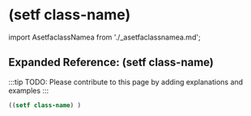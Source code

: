 # (setf class-name)

import AsetfaclassNamea from './_asetfaclassnamea.md';

<AsetfaclassNamea />

## Expanded Reference: (setf class-name)

:::tip
TODO: Please contribute to this page by adding explanations and examples
:::

```lisp
((setf class-name) )
```
